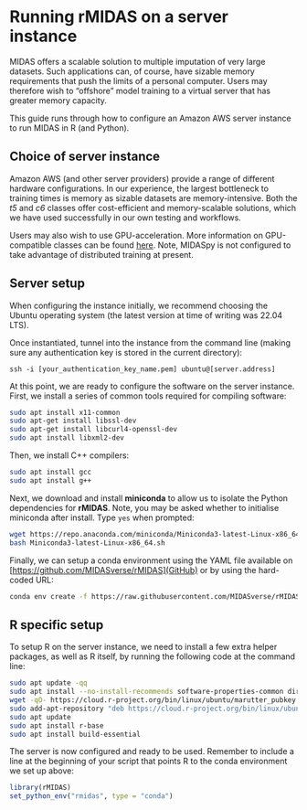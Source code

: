 Running rMIDAS on a server instance
================

MIDAS offers a scalable solution to multiple imputation of very large
datasets. Such applications can, of course, have sizable memory
requirements that push the limits of a personal computer. Users may
therefore wish to “offshore” model training to a virtual server that has
greater memory capacity.

This guide runs through how to configure an Amazon AWS server instance
to run MIDAS in R (and Python).

## Choice of server instance

Amazon AWS (and other server providers) provide a range of different
hardware configurations. In our experience, the largest bottleneck to
training times is memory as sizable datasets are memory-intensive. Both
the *t5* and *c6* classes offer cost-efficient and memory-scalable
solutions, which we have used successfully in our own testing and
workflows.

Users may also wish to use GPU-acceleration. More information on
GPU-compatible classes can be found
[here](https://docs.aws.amazon.com/dlami/latest/devguide/gpu.html).
Note, MIDASpy is not configured to take advantage of distributed
training at present.

## Server setup

When configuring the instance initially, we recommend choosing the
Ubuntu operating system (the latest version at time of writing was 22.04
LTS).

Once instantiated, tunnel into the instance from the command line
(making sure any authentication key is stored in the current directory):

`ssh -i [your_authentication_key_name.pem] ubuntu@[server.address]`

At this point, we are ready to configure the software on the server
instance. First, we install a series of common tools required for
compiling software:

``` bash
sudo apt install x11-common
sudo apt-get install libssl-dev
sudo apt-get install libcurl4-openssl-dev
sudo apt install libxml2-dev
```

Then, we install C++ compilers:

``` bash
sudo apt install gcc
sudo apt install g++
```

Next, we download and install **miniconda** to allow us to isolate the
Python dependencies for **rMIDAS**. Note, you may be asked whether to
initialise miniconda after install. Type `yes` when prompted:

``` bash
wget https://repo.anaconda.com/miniconda/Miniconda3-latest-Linux-x86_64.sh
bash Miniconda3-latest-Linux-x86_64.sh
```

Finally, we can setup a conda environment using the YAML file available
on [https://github.com/MIDASverse/rMIDAS](GitHub) or by using the
hard-coded URL:

``` bash
conda env create -f https://raw.githubusercontent.com/MIDASverse/rMIDAS/master/rmidas-env.yml
```

## R specific setup

To setup R on the server instance, we need to install a few extra helper
packages, as well as R itself, by running the following code at the
command line:

``` bash
sudo apt update -qq
sudo apt install --no-install-recommends software-properties-common dirmngr
wget -qO- https://cloud.r-project.org/bin/linux/ubuntu/marutter_pubkey.asc | sudo tee -a /etc/apt/trusted.gpg.d/cran_ubuntu_key.asc
sudo add-apt-repository "deb https://cloud.r-project.org/bin/linux/ubuntu $(lsb_release -cs)-cran40/"
sudo apt update
sudo apt install r-base
sudo apt install build-essential
```

The server is now configured and ready to be used. Remember to include a
line at the beginning of your script that points R to the conda
environment we set up above:

``` r
library(rMIDAS)
set_python_env("rmidas", type = "conda")
```
